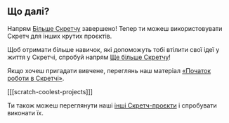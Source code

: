 ## Що далі?

Напрям [Більше Скретчу](https://projects.raspberrypi.org/en/pathways/more-scratch) завершено! Тепер ти можеш використовувати Скретч для інших крутих проєктів.

Щоб отримати більше навичок, які допоможуть тобі втілити свої ідеї у життя у Скретчі, спробуй напрям [Ще більше Скретчу](https://projects.raspberrypi.org/en/pathways/more-scratch)!

Якщо хочеш пригадати вивчене, переглянь наш матеріал [«Початок роботи в Скретчі»](https://projects.raspberrypi.org/en/projects/getting-started-scratch).

[[[scratch-coolest-projects]]]

Ти також можеш переглянути наші [інші Скретч-проєкти](https://projects.raspberrypi.org/en/projects?software%5B%5D=scratch&curriculum%5B%5D=%201) і спробувати виконати їх.

